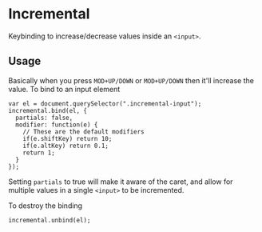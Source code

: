 # Incremental
Keybinding to increase/decrease values inside an `<input>`.


## Usage
Basically when you press `MOD+UP/DOWN` or `MOD+UP/DOWN` then it'll increase the value. To bind to an input element

    var el = document.querySelector(".incremental-input");
    incremental.bind(el, {
      partials: false,
      modifier: function(e) {
        // These are the default modifiers
        if(e.shiftKey) return 10;
        if(e.altKey) return 0.1;
        return 1;
      }
    });

Setting `partials` to true will make it aware of the caret, and allow for multiple values in a single `<input>` to be incremented.

To destroy the binding

    incremental.unbind(el);

